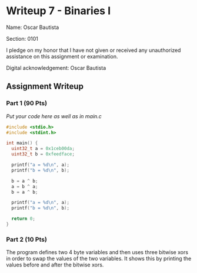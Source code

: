 # Writeup 7 - Binaries I

Name: Oscar Bautista

Section: 0101

I pledge on my honor that I have not given or received any unauthorized
assistance on this assignment or examination.

Digital acknowledgement: Oscar Bautista

## Assignment Writeup

### Part 1 (90 Pts)

*Put your code here as well as in main.c*
```c
#include <stdio.h>
#include <stdint.h>

int main() {
  uint32_t a = 0x1ceb00da;
  uint32_t b = 0xfeedface;

  printf("a = %d\n", a);
  printf("b = %d\n", b);

  b = a ^ b;
  a = b ^ a;
  b = a ^ b;

  printf("a = %d\n", a);
  printf("b = %d\n", b);

  return 0;
}
```

### Part 2 (10 Pts)

The program defines two 4 byte variables and then uses three bitwise xors in order to swap the values of the two variables. It shows this by printing the values before and after the bitwise xors.
